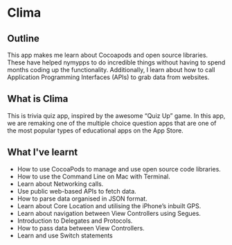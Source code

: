 #  Clima

## Outline

This app makes me learn about Cocoapods and open source libraries. These have helped nymypps to do incredible things without having to spend months coding up the functionality. Additionally, I learn about how to call Application Programming Interfaces (APIs) to grab data from websites.

## What is Clima

This is trivia quiz app, inspired by the awesome “Quiz Up” game. In this app, we are remaking one of the multiple choice question apps that are one of the most popular types of educational apps on the App Store.

## What I've learnt

* How to use CocoaPods to manage and use open source code libraries.
* How to use the Command Line on Mac with Terminal.
* Learn about Networking calls.
* Use public web-based APIs to fetch data.
* How to parse data organised in JSON format.
* Learn about Core Location and utilising the iPhone’s inbuilt GPS.
* Learn about navigation between View Controllers using Segues.
* Introduction to Delegates and Protocols.
* How to pass data between View Controllers.
* Learn and use Switch statements
